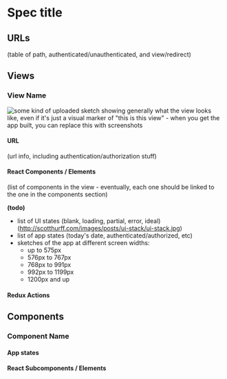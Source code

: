 # Spec title

## URLs

(table of path, authenticated/unauthenticated, and view/redirect)

## Views

### View Name

![some kind of uploaded sketch showing generally what the view looks like, even if it's just a visual marker of "this is this view" - when you get the app built, you can replace this with screenshots](<>)

#### URL

(url info, including authentication/authorization stuff)

#### React Components / Elements

(list of components in the view - eventually, each one should be linked to the one in the components section)

**(todo)**

-   list of UI states (blank, loading, partial, error, ideal) (<http://scotthurff.com/images/posts/ui-stack/ui-stack.jpg>)
-   list of app states (today's date, authenticated/authorized, etc)
-   sketches of the app at different screen widths:
    -   up to 575px
    -   576px to 767px
    -   768px to 991px
    -   992px to 1199px
    -   1200px and up

#### Redux Actions

## Components

### Component Name

#### App states

#### React Subcomponents / Elements

